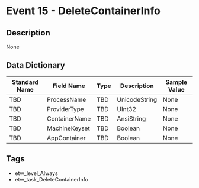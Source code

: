 # Event 15 - DeleteContainerInfo

## Description
None

## Data Dictionary
|Standard Name|Field Name|Type|Description|Sample Value|
|---|---|---|---|---|
|TBD|ProcessName|TBD|UnicodeString|None|None|
|TBD|ProviderType|TBD|UInt32|None|None|
|TBD|ContainerName|TBD|AnsiString|None|None|
|TBD|MachineKeyset|TBD|Boolean|None|None|
|TBD|AppContainer|TBD|Boolean|None|None|

## Tags
* etw_level_Always
* etw_task_DeleteContainerInfo